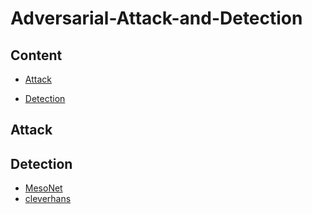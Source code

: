 # Adversarial-Attack-and-Detection

## Content

- [Attack](#attack)

- [Detection](#detection)

## Attack







## Detection

- <a href="../docs/MesoNet.md">MesoNet</a>
- <a href="../docs/cleverhans.md">cleverhans</a>

